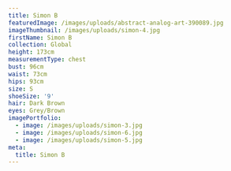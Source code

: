 ```yaml
---
title: Simon B
featuredImage: /images/uploads/abstract-analog-art-390089.jpg
imageThumbnail: /images/uploads/simon-4.jpg
firstName: Simon B
collection: Global
height: 173cm
measurementType: chest
bust: 96cm
waist: 73cm
hips: 93cm
size: S
shoeSize: '9'
hair: Dark Brown
eyes: Grey/Brown
imagePortfolio:
  - image: /images/uploads/simon-3.jpg
  - image: /images/uploads/simon-6.jpg
  - image: /images/uploads/simon-5.jpg
meta:
  title: Simon B
---
```


